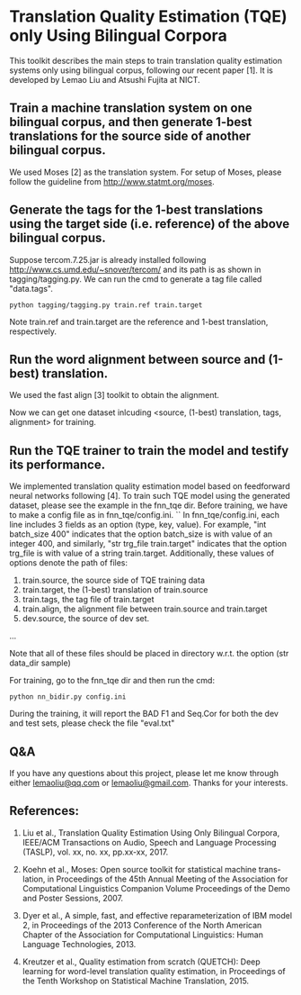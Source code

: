# Translation Quality Estimation (TQE) only Using Bilingual Corpora 

This toolkit describes the main steps to train translation quality estimation systems only using bilingual corpus,
following our recent paper [1]. It is developed by Lemao Liu and Atsushi Fujita at NICT. 

## Train a machine translation system on one bilingual corpus, and then generate 1-best translations for the source side of another bilingual corpus. 
We used Moses [2] as the translation system. For setup of Moses, please follow the guideline from 
http://www.statmt.org/moses.


## Generate the tags for the 1-best translations using the target side (i.e. reference) of the above bilingual corpus.
Suppose tercom.7.25.jar is already installed following http://www.cs.umd.edu/~snover/tercom/ and its path is as shown in tagging/tagging.py.
We can run the cmd to generate a tag file called "data.tags".

``
python tagging/tagging.py train.ref train.target 
``

Note train.ref and train.target are the reference and 1-best translation, respectively.

## Run the word alignment between source and (1-best) translation.
We used the fast align [3] toolkit to obtain the alignment.


Now we can get one dataset inlcuding <source, (1-best) translation, tags, alignment> for training.

## Run the TQE trainer to train the model and testify its performance. 
We implemented translation quality estimation model based on feedforward neural networks following [4].
To train such TQE model using the generated dataset, please see the example in the fnn_tqe dir.
Before training, we have to make a config file as in fnn_tqe/config.ini.
``
In fnn_tqe/config.ini, each line includes 3 fields as an option (type, key, value). For example,
"int batch_size  400" indicates that the option batch_size is with value of an integer 400, and similarly,
"str trg_file train.target" indicates that the option trg_file is with value of a string train.target.
Additionally, these values of options denote the path of files: 
1. train.source, the source side of TQE training data
2. train.target, the (1-best) translation of train.source
3. train.tags, the tag file of train.target
4. train.align, the alignment file between train.source and train.target
5. dev.source, the source of dev set.

...

Note that all of these files should be placed in directory w.r.t. the option (str data_dir sample)


For training, go to the fnn_tqe dir and then run the cmd:

``
python nn_bidir.py config.ini
`` 

During the training, it will report the BAD F1 and Seq.Cor for both the dev and test sets, please check the file "eval.txt"


## Q&A
If you have any questions about this project, please let me know through either lemaoliu@qq.com or lemaoliu@gmail.com. Thanks for your interests.

## References:
1. Liu et al., Translation Quality Estimation Using Only Bilingual Corpora, 
IEEE/ACM Transactions on Audio, Speech and Language Processing
(TASLP), vol. xx, no. xx, pp.xx-xx, 2017.

2. Koehn et al., Moses: Open source toolkit for statistical machine trans- lation, in Proceedings of the 45th Annual Meeting of the Association for Computational Linguistics Companion Volume Proceedings of the Demo and Poster Sessions, 2007. 

3. Dyer et al., A simple, fast, and effective reparameterization of IBM model 2,
 in Proceedings of the 2013 Conference of the North American Chapter of the Association for Computational Linguistics: Human Language Technologies, 2013.

4. Kreutzer et al., Quality estimation from scratch (QUETCH): Deep learning for word-level translation 
quality estimation, in Proceedings of the Tenth Workshop on Statistical Machine Translation, 2015. 

